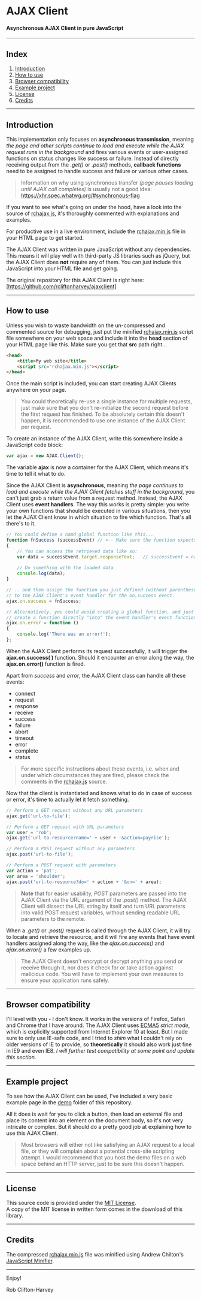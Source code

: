# AJAX Client
#### Asynchronous AJAX Client in pure JavaScript

-------------------------------------------------------------------------------------------------------

## Index

1. [Introduction](./README.md#introduction)
2. [How to use](./README.md#how-to-use)
3. [Browser compatibility](./README.md#browser-compatibility)
4. [Example project](./README.md#example-project)
5. [License](./README.md#license)
6. [Credits](./README.md#credits)

-------------------------------------------------------------------------------------------------------

## Introduction

This implementation only focuses on **asynchronous transmission**, meaning *the page and other scripts continue to load and execute while the AJAX request runs in the background* and fires various events or user-assigned functions on status changes like success or failure. Instead of directly receiving output from the *.get()* or *.post()* methods, **callback functions** need to be assigned to handle success and failure or various other cases.

> Information on why using synchronous transfer *(page pauses loading until AJAX call completes)* is usually not a good idea: https://xhr.spec.whatwg.org/#synchronous-flag

If you want to see what's going on under the hood, have a look into the source of [rchajax.js](./library/rchajax.js), it's thoroughly commented with explanations and examples.

For productive use in a live environment, include the [rchajax.min.js](./library/rchajax.min.js) file in your HTML page to get started.

The AJAX Client was written in pure JavaScript without any dependencies. This means it will play well with third-party JS libraries such as jQuery, but the AJAX Client does **not** require any of them. You can just include this JavaScript into your HTML file and get going.

The original repository for this AJAX Client is right here:<br>
[https://github.com/rcliftonharvey/ajaxclient]

-------------------------------------------------------------------------------------------------------

## How to use

Unless you wish to waste bandwidth on the un-compressed and commented source for debugging, just put the minified [rchajax.min.js](./library/rchajax.min.js) script file somewhere on your web space and include it into the **head** section of your HTML page like this. Make sure you get that **src** path right...
```html
<head>
    <title>My web site</title>
    <script src="rchajax.min.js"></script>
</head>
```

Once the main script is included, you can start creating AJAX Clients anywhere on your page.

>You could theoretically re-use a single instance for multiple requests, just make sure that you don't re-initialize the second request before the first request has finished. To be absolutely certain this doesn't happen, it is recommended to use one instance of the AJAX Client per request. 

To create an instance of the AJAX Client, write this somewhere inside a JavaScript code block:
```javascript
var ajax = new AJAX.Client();
```
The variable **ajax** is now a container for the AJAX Client, which means it's time to tell it what to do.

Since the AJAX Client is **asynchronous**, meaning *the page continues to load and execute while the AJAX Client fetches stuff in the background*, you can't just grab a return value from a request method. Instead, the AJAX Client uses **event handlers**. The way this works is pretty simple: you write your own functions that should be executed in various situations, then you let the AJAX Client know in which situation to fire which function. That's all there's to it.
```javascript
// You could define a namd global function like this...
function fnSuccess (successEvent) // <-- Make sure the function expects an argument
{
    // You can access the retrieved data like so:
    var data = successEvent.target.responseText;   // successEvent = name of function argument
    
    // Do something with the loaded data 
    console.log(data);
}

// .. and then assign the function you just defined (without parentheses)
// to the AJAX Client's event handler for the on.success event. 
ajax.on.success = fnSuccess;

// Alternatively, you could avoid creating a global function, and just
// create a function directly "into" the event handler's event function.
ajax.on.error = function ()
{
    console.log('There was an error!');
};

```

When the AJAX Client performs its request successfully, it will trigger the **ajax.on.success( )** function. Should it encounter an error along the way, the **ajax.on.error()** function is fired.

Apart from *success* and *error*, the AJAX Client class can handle all these events:
* connect
* request
* response
* receive
* success
* failure
* abort
* timeout
* error
* complete
* status

> For more specific instructions about these events, i.e. when and under which circumstances they are fired, please check the comments in the [rchajax.js](./library/rchajax.js#L440) source.

Now that the client is instantiated and knows what to do in case of success or error, it's time to actually let it fetch something.
```javascript
// Perform a GET request without any URL parameters
ajax.get('url-to-file');

// Perform a GET request with URL parameters
var user = 'rob';
ajax.get('url-to-resource?name=' + user + '&action=payrise');

// Perform a POST request without any parameters
ajax.post('url-to-file');

// Perform a POST request with parameters
var action = 'pat';
var area = 'shoulder';
ajax.post('url-to-resource?do=' + action + '&on=' + area);
```
>**Note** that for easier usability, *POST* parameters are passed into the AJAX Client via the URL argument of the *.post()* method. The AJAX Client will dissect the URL string by itself and turn URL parameters into valid POST request variables, without sending readable URL parameters to the remote.

When a *.get()* or *.post()* request is called through the AJAX Client, it will try to locate and retrieve the resource, and it will fire any events that have event handlers assigned along the way, like the *ajax.on.success()* and *ajax.on.error()* a few examples up.

> The AJAX Client doesn't encrypt or decrypt anything you send or receive through it, nor does it check for or take action against malicious code. You will have to implement your own measures to ensure your application runs safely.

-------------------------------------------------------------------------------------------------------

## Browser compatibility

I'll level with you - I don't know. It works in the versions of Firefox, Safari and Chrome that I have around. The AJAX Client uses [ECMA5](http://kangax.github.io/compat-table/es5/) *strict mode*, which is explicitly supported from Internet Explorer 10 at least. But I made sure to only use IE-safe code, and I tried to *shim* what I couldn't rely on older versions of IE to provide, so **theoretically** it should also work just fine in IE9 and even IE8. *I will further test compatibility at some point and update this section.*

-------------------------------------------------------------------------------------------------------

## Example project

To see how the AJAX Client can be used, I've included a very basic example page in the [demo](./demo/) folder of this repository.

All it does is wait for you to click a button, then load an external file and place its content into an element on the document body, so it's not very intricate or complex. But it should do a pretty good job at explaining how to use this AJAX Client.

> Most browsers will either not like satisfying an AJAX request to a local file, or they will complain about a potential cross-site scripting attempt. I would recommend that you host the demo files on a web space behind an HTTP server, just to be sure this doesn't happen.

-------------------------------------------------------------------------------------------------------

## License

This source code is provided under the [MIT License](./LICENSE).<br>
A copy of the MIT license in written form comes in the download of this library.

-------------------------------------------------------------------------------------------------------

## Credits

The compressed [rchajax.min.js](./library/rchajax.min.js) file was minified using Andrew Chilton's [JavaScript Minifier](https://javascript-minifier.com/).

-------------------------------------------------------------------------------------------------------

Enjoy!

Rob Clifton-Harvey

